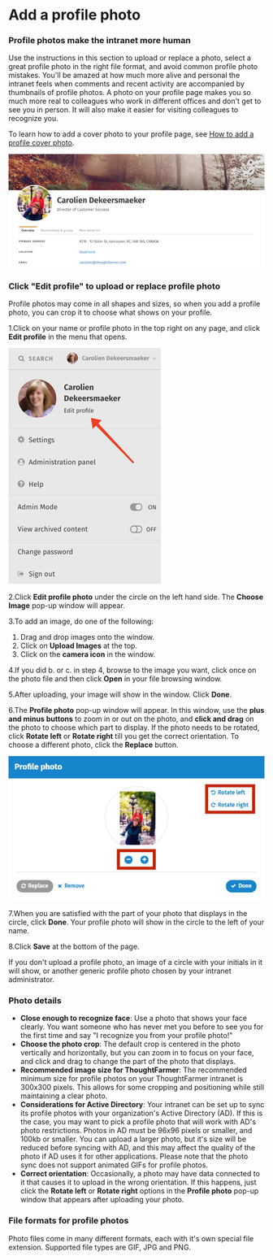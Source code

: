 # Add a profile photo

### Profile photos make the intranet more human

Use the instructions in this section to upload or replace a photo, select a great profile photo in the right file format, and avoid common profile photo mistakes. You'll be amazed at how much more alive and personal the intranet feels when comments and recent activity are accompanied by thumbnails of profile photos. A photo on your profile page makes you so much more real to colleagues who work in different offices and don't get to see you in person. It will also make it easier for visiting colleagues to recognize you.  
  
To learn how to add a cover photo to your profile page, see [How to add a profile cover photo](add-a-profile-cover-photo.md).  
  


![](../../.gitbook/assets/1%20%2824%29.jpg)



### Click "Edit profile" to upload or replace profile photo

Profile photos may come in all shapes and sizes, so when you add a profile photo, you can crop it to choose what shows on your profile.

1.Click on your name or profile photo in the top right on any page, and click **Edit profile** in the menu that opens.

![](../../.gitbook/assets/2%20%2828%29.png)



2.Click **Edit profile photo** under the circle on the left hand side. The **Choose Image** pop-up window will appear.

3.To add an image, do one of the following:

1. Drag and drop images onto the window.
2. Click on **Upload Images** at the top.
3. Click on the **camera icon** in the window. 

4.If you did b. or c. in step 4, browse to the image you want, click once on the photo file and then click **Open** in your file browsing window.

5.After uploading, your image will show in the window. Click **Done**.

6.The **Profile photo** pop-up window will appear. In this window, use the **plus and minus buttons** to zoom in or out on the photo, and **click and drag** on the photo to choose which part to display. If the photo needs to be rotated, click **Rotate left** or **Rotate right** till you get the correct orientation. To choose a different photo, click the **Replace** button.

![](../../.gitbook/assets/3%20%2824%29.jpg)



7.When you are satisfied with the part of your photo that displays in the circle, click **Done**. Your profile photo will show in the circle to the left of your name.

8.Click **Save** at the bottom of the page.

If you don't upload a profile photo, an image of a circle with your initials in it will show, or another generic profile photo chosen by your intranet administrator.

### Photo details

* **Close enough to recognize face**: Use a photo that shows your face clearly. You want someone who has never met you before to see you for the first time and say "I recognize you from your profile photo!"
* **Choose the photo crop**: The default crop is centered in the photo vertically and horizontally, but you can zoom in to focus on your face, and click and drag to change the part of the photo that displays.
* **Recommended image size for ThoughtFarmer**: The recommended minimum size for profile photos on your ThoughtFarmer intranet is 300x300 pixels. This allows for some cropping and positioning while still maintaining a clear photo.
* **Considerations for Active Directory**: Your intranet can be set up to sync its profile photos with your organization's Active Directory \(AD\). If this is the case, you may want to pick a profile photo that will work with AD's photo restrictions. Photos in AD must be 96x96 pixels or smaller, and 100kb or smaller. You can upload a larger photo, but it's size will be reduced before syncing with AD, and this may affect the quality of the photo if AD uses it for other applications. Please note that the photo sync does not support animated GIFs for profile photos.
* **Correct orientation**: Occasionally, a photo may have data connected to it that causes it to upload in the wrong orientation. If this happens, just click the **Rotate left** or **Rotate right** options in the **Profile photo** pop-up window that appears after uploading your photo.

### File formats for profile photos

Photo files come in many different formats, each with it's own special file extension. Supported file types are GIF, JPG and PNG.  


